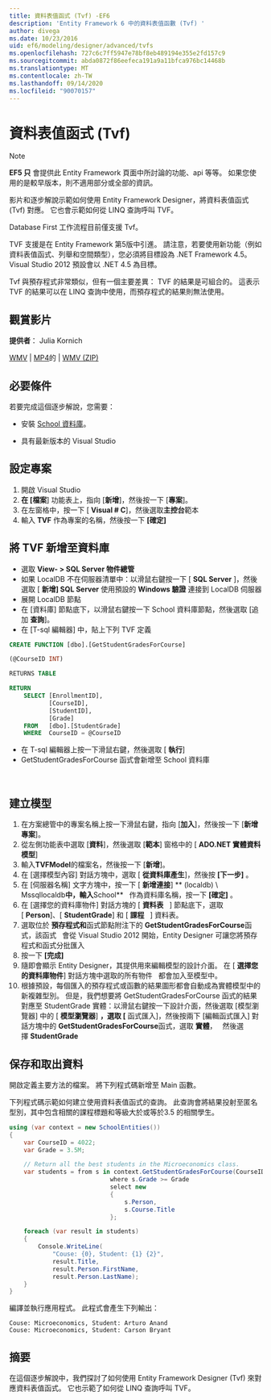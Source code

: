 ```yaml
---
title: 資料表值函式 (Tvf) -EF6
description: 'Entity Framework 6 中的資料表值函數 (Tvf) '
author: divega
ms.date: 10/23/2016
uid: ef6/modeling/designer/advanced/tvfs
ms.openlocfilehash: 727c6c7ff5947e78bf8eb489194e355e2fd157c9
ms.sourcegitcommit: abda0872f86eefeca191a9a11bfca976bc14468b
ms.translationtype: MT
ms.contentlocale: zh-TW
ms.lasthandoff: 09/14/2020
ms.locfileid: "90070157"
---
```

# <a name="table-valued-functions-tvfs"></a>資料表值函式 (Tvf) 
> [!NOTE]
> **EF5 只** 會提供此 Entity Framework 頁面中所討論的功能、api 等等。 如果您使用的是較早版本，則不適用部分或全部的資訊。

影片和逐步解說示範如何使用 Entity Framework Designer，將資料表值函式 (Tvf) 對應。 它也會示範如何從 LINQ 查詢呼叫 TVF。

Database First 工作流程目前僅支援 Tvf。

TVF 支援是在 Entity Framework 第5版中引進。 請注意，若要使用新功能（例如資料表值函式、列舉和空間類型），您必須將目標設為 .NET Framework 4.5。 Visual Studio 2012 預設會以 .NET 4.5 為目標。

Tvf 與預存程式非常類似，但有一個主要差異： TVF 的結果是可組合的。 這表示 TVF 的結果可以在 LINQ 查詢中使用，而預存程式的結果則無法使用。

## <a name="watch-the-video"></a>觀賞影片

**提供者**： Julia Kornich

[WMV](https://download.microsoft.com/download/6/0/A/60A6E474-5EF3-4E1E-B9EA-F51D2DDB446A/HDI-ITPro-MSDN-winvideo-tvf.wmv)  | [MP4](https://download.microsoft.com/download/6/0/A/60A6E474-5EF3-4E1E-B9EA-F51D2DDB446A/HDI-ITPro-MSDN-mp4video-tvf.m4v)的  | [WMV (ZIP) ](https://download.microsoft.com/download/6/0/A/60A6E474-5EF3-4E1E-B9EA-F51D2DDB446A/HDI-ITPro-MSDN-winvideo-tvf.zip)

## <a name="pre-requisites"></a>必要條件

若要完成這個逐步解說，您需要：

- 安裝 [School 資料庫](xref:ef6/resources/school-database)。

- 具有最新版本的 Visual Studio

## <a name="set-up-the-project"></a>設定專案

1.  開啟 Visual Studio
2.  **在 [檔案**] 功能表上，指向 [**新增**]，然後按一下 [**專案**]。
3.  在左窗格中，按一下 [ **Visual \# C**]，然後選取**主控台**範本
4.  輸入 **TVF** 作為專案的名稱，然後按一下 **[確定]**

## <a name="add-a-tvf-to-the-database"></a>將 TVF 新增至資料庫

-   選取 **View- &gt; SQL Server 物件總管**
-   如果 LocalDB 不在伺服器清單中：以滑鼠右鍵按一下 [ **SQL Server** ]，然後選取 [ **新增] SQL Server** 使用預設的 **Windows 驗證** 連接到 LocalDB 伺服器
-   展開 LocalDB 節點
-   在 [資料庫] 節點底下，以滑鼠右鍵按一下 School 資料庫節點，然後選取 [追加 **查詢**]。
-   在 [T-sql 編輯器] 中，貼上下列 TVF 定義

``` SQL
CREATE FUNCTION [dbo].[GetStudentGradesForCourse]

(@CourseID INT)

RETURNS TABLE

RETURN
    SELECT [EnrollmentID],
           [CourseID],
           [StudentID],
           [Grade]
    FROM   [dbo].[StudentGrade]
    WHERE  CourseID = @CourseID
```

-   在 T-sql 編輯器上按一下滑鼠右鍵，然後選取 [ **執行**]
-   GetStudentGradesForCourse 函式會新增至 School 資料庫

 

## <a name="create-a-model"></a>建立模型

1.  在方案總管中的專案名稱上按一下滑鼠右鍵，指向 [**加入**]，然後按一下 [**新增專案**]。
2.  從左側功能表中選取 [**資料**]，然後選取 [**範本**] 窗格中的 [ **ADO.NET 實體資料模型**]
3.  輸入**TVFModel**的檔案名，然後按一下 [**新增**]。
4.  在 [選擇模型內容] 對話方塊中，選取 [ **從資料庫產生**]，然後按 **[下一步]** 。
5.  在 [伺服器名稱] 文字方塊中，按一下 [ **新增連接**] ** (localdb) \\ Mssqllocaldb**中，輸入**School**   作為資料庫名稱，按一下 **[確定]** 。
6.  在 [選擇您的資料庫物件] 對話方塊的 [ **資料表**   ] 節點底下，選取 [ **Person**]、[ **StudentGrade**] 和 [ **課程**   ] 資料表。
7.  選取位於 **預存程式和**函式節點附注下的 **GetStudentGradesForCourse**函式，該函式   會從 Visual Studio 2012 開始，Entity Designer 可讓您將預存程式和函式分批匯入
8.  按一下 **[完成]**
9.  隨即會顯示 Entity Designer，其提供用來編輯模型的設計介面。 在 [ **選擇您的資料庫物件**] 對話方塊中選取的所有物件   都會加入至模型中。
10. 根據預設，每個匯入的預存程式或函數的結果圖形都會自動成為實體模型中的新複雜型別。 但是，我們想要將 GetStudentGradesForCourse 函式的結果對應至 StudentGrade 實體：以滑鼠右鍵按一下設計介面，然後選取 [模型瀏覽器] 中的 [ **模型瀏覽器**] **，選取 [** 函式匯入]，然後按兩下 [編輯函式匯入] 對話方塊中的 **GetStudentGradesForCourse**函式，選取 **實體**，   然後選擇 **StudentGrade**

## <a name="persist-and-retrieve-data"></a>保存和取出資料

開啟定義主要方法的檔案。 將下列程式碼新增至 Main 函數。

下列程式碼示範如何建立使用資料表值函式的查詢。 此查詢會將結果投射至匿名型別，其中包含相關的課程標題和等級大於或等於3.5 的相關學生。

``` csharp
using (var context = new SchoolEntities())
{
    var CourseID = 4022;
    var Grade = 3.5M;

    // Return all the best students in the Microeconomics class.
    var students = from s in context.GetStudentGradesForCourse(CourseID)
                            where s.Grade >= Grade
                            select new
                            {
                                s.Person,
                                s.Course.Title
                            };

    foreach (var result in students)
    {
        Console.WriteLine(
            "Couse: {0}, Student: {1} {2}",
            result.Title,  
            result.Person.FirstName,  
            result.Person.LastName);
    }
}
```

編譯並執行應用程式。 此程式會產生下列輸出：

```console
Couse: Microeconomics, Student: Arturo Anand
Couse: Microeconomics, Student: Carson Bryant
```

## <a name="summary"></a>摘要

在這個逐步解說中，我們探討了如何使用 Entity Framework Designer (Tvf) 來對應資料表值函式。 它也示範了如何從 LINQ 查詢呼叫 TVF。
